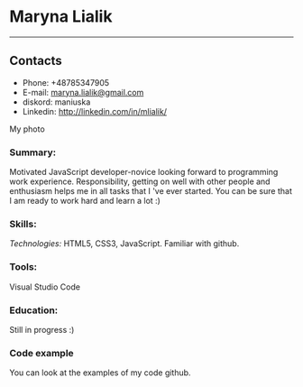 # Maryna Lialik
---
## Contacts  
* Phone: +48785347905
* E-mail: maryna.lialik@gmail.com
* diskord: maniuska 
* Linkedin: http://linkedin.com/in/mlialik/


My photo 
 
### Summary:
Motivated JavaScript developer-novice looking forward to programming work experience. Responsibility, getting on well with other people and enthusiasm helps me in all tasks that I 've ever started. You can be sure that I am ready to work hard and learn a lot :)

### Skills:

*Technologies:* HTML5, CSS3, JavaScript. Familiar with github.
### Tools: 
Visual Studio Code

### Education:
Still in progress :)


### Code example 
You can look at the examples of my code github.

<br/>